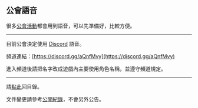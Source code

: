 ## 公會語音

很多[公會活動](activities.html)都會用到語音，可以先準備好，比較方便。

---

目前公會決定使用 [Discord](https://discordapp.com/) 語音。

頻道連結：[https://discord.gg/aQnfMvy](https://discord.gg/aQnfMvy)

進入頻道後請把名字改成遊戲內主要使用角色名稱，並遵守頻道規定。

---

請[點此](index.html)回目錄。

文件變更請參考[公開紀錄](https://github.com/badbadweather/badbadweather.github.io/commits/master/voicechat.md)，不會另外公告。
